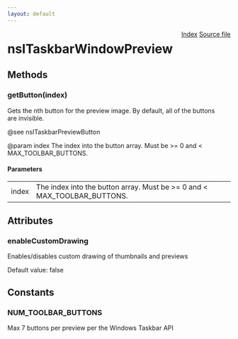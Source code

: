 ```yaml
---
layout: default
---
```

<div class='links' style='float:right'><a href="../index.html">Index</a>
<a href="http://dxr.mozilla.org/mozilla-central/source/widget/nsITaskbarWindowPreview.idl">Source file</a>
</div>

# nsITaskbarWindowPreview #

## Methods ##

### getButton(index) ###
  
Gets the nth button for the preview image. By default, all of the buttons  
are invisible.  
  
@see nsITaskbarPreviewButton  
  
@param index The index into the button array. Must be >= 0 and <  
             MAX_TOOLBAR_BUTTONS.  
  

#### Parameters ####

<table>

<tr>
<td>index</td>
<td>The index into the button array. Must be >= 0 and <  
             MAX_TOOLBAR_BUTTONS.  
</td>
</tr>

</table>

## Attributes ##

### enableCustomDrawing ###
  
Enables/disables custom drawing of thumbnails and previews  
  
Default value: false  
  

## Constants ##

### NUM_TOOLBAR_BUTTONS ###
  
Max 7 buttons per preview per the Windows Taskbar API  
  
